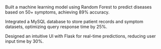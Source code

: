 Built a machine learning model using Random Forest to predict diseases based on 50+ symptoms, achieving 89% accuracy.

Integrated a MySQL database to store patient records and symptom datasets, optimizing query response time by 25%.

Designed an intuitive UI with Flask for real-time predictions, reducing user input time by 30%.
